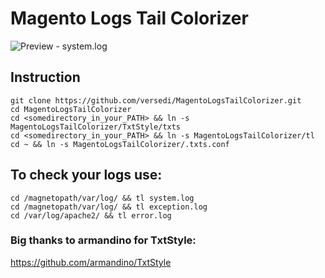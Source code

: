 # Magento Logs Tail Colorizer

![Preview - system.log](http://i.imgur.com/oYOtur5.png)

## Instruction
    git clone https://github.com/versedi/MagentoLogsTailColorizer.git
    cd MagentoLogsTailColorizer
    cd <somedirectory_in_your_PATH> && ln -s MagentoLogsTailColorizer/TxtStyle/txts
    cd <somedirectory_in_your_PATH> && ln -s MagentoLogsTailColorizer/tl
    cd ~ && ln -s MagentoLogsTailColorizer/.txts.conf

## To check your logs use:

    cd /magnetopath/var/log/ && tl system.log
    cd /magnetopath/var/log/ && tl exception.log
    cd /var/log/apache2/ && tl error.log

### Big thanks to armandino for TxtStyle:
https://github.com/armandino/TxtStyle

